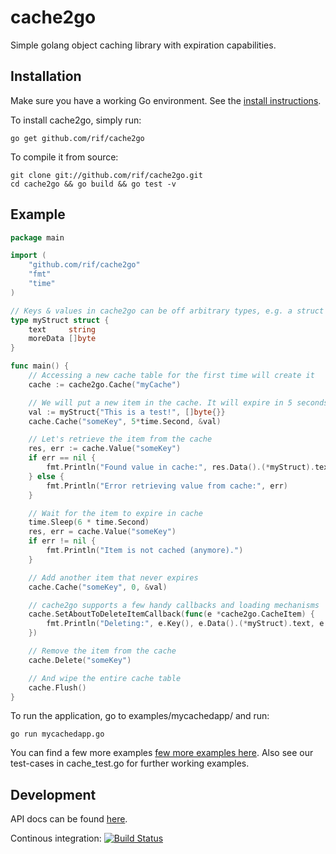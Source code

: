 cache2go
========

Simple golang object caching library with expiration capabilities.

## Installation

Make sure you have a working Go environment. See the [install instructions](http://golang.org/doc/install.html).

To install cache2go, simply run:

    go get github.com/rif/cache2go

To compile it from source:

    git clone git://github.com/rif/cache2go.git
    cd cache2go && go build && go test -v

## Example
```go
package main

import (
	"github.com/rif/cache2go"
	"fmt"
	"time"
)

// Keys & values in cache2go can be off arbitrary types, e.g. a struct
type myStruct struct {
	text     string
	moreData []byte
}

func main() {
	// Accessing a new cache table for the first time will create it
	cache := cache2go.Cache("myCache")

	// We will put a new item in the cache. It will expire in 5 seconds
	val := myStruct{"This is a test!", []byte{}}
	cache.Cache("someKey", 5*time.Second, &val)

	// Let's retrieve the item from the cache
	res, err := cache.Value("someKey")
	if err == nil {
		fmt.Println("Found value in cache:", res.Data().(*myStruct).text)
	} else {
		fmt.Println("Error retrieving value from cache:", err)
	}

	// Wait for the item to expire in cache
	time.Sleep(6 * time.Second)
	res, err = cache.Value("someKey")
	if err != nil {
		fmt.Println("Item is not cached (anymore).")
	}

	// Add another item that never expires
	cache.Cache("someKey", 0, &val)

	// cache2go supports a few handy callbacks and loading mechanisms
	cache.SetAboutToDeleteItemCallback(func(e *cache2go.CacheItem) {
		fmt.Println("Deleting:", e.Key(), e.Data().(*myStruct).text, e.CreatedOn())
	})

	// Remove the item from the cache
	cache.Delete("someKey")

	// And wipe the entire cache table
	cache.Flush()
}
```

To run the application, go to examples/mycachedapp/ and run:

    go run mycachedapp.go

You can find a few more examples [few more examples here](https://github.com/rif/cache2go/tree/master/examples).
Also see our test-cases in cache_test.go for further working examples.

## Development
API docs can be found [here](http://go.pkgdoc.org/github.com/rif/cache2go).

Continous integration: [![Build Status](https://secure.travis-ci.org/rif/cache2go.png)](http://travis-ci.org/rif/cache2go)
